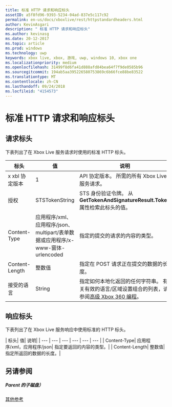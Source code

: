 ```yaml
---
title: 标准 HTTP 请求和响应标头
assetID: a5f8fd96-9393-5234-04ad-837e5c117c92
permalink: en-us/docs/xboxlive/rest/httpstandardheaders.html
author: KevinAsgari
description: " 标准 HTTP 请求和响应标头"
ms.author: kevinasg
ms.date: 20-12-2017
ms.topic: article
ms.prod: windows
ms.technology: uwp
keywords: xbox live, xbox, 游戏, uwp, windows 10, xbox one
ms.localizationpriority: medium
ms.openlocfilehash: 31499f8d6fa41d888afd84bea64f7f9de0585b96
ms.sourcegitcommit: 194ab5aa395226580753869c6b66fce88be83522
ms.translationtype: MT
ms.contentlocale: zh-CN
ms.lasthandoff: 09/24/2018
ms.locfileid: "4154573"
---
```

# <a name="standard-http-request-and-response-headers"></a>标准 HTTP 请求和响应标头
 
<a id="ID4ES"></a>

 
## <a name="request-headers"></a>请求标头
 
下表列出了在 Xbox Live 服务请求时使用的标准 HTTP 标头。
 
| 标头| 值| 说明| 
| --- | --- | --- | 
| x xbl 协定版本| 1| API 协定版本。 所需的所有 Xbox Live 服务请求。| 
| 授权| STSTokenString| STS 身份验证令牌。 从<b>GetTokenAndSignatureResult.Token</b>属性检索此标头的值。 | 
| Content-Type| 应用程序/xml、 应用程序/json、 multipart/表单数据或应用程序/x-www-窗体-urlencoded| 指定的提交的请求的内容的类型。| 
| Content-Length| 整数值| 指定在 POST 请求正在提交的数据的长度。| 
| 接受的语言 | String| 指定如何本地化返回的任何字符串。 有关有效的语言/区域设置组合的列表，请参阅<a href="http://msdn.microsoft.com/en-us/library/bb975829.aspx">高级 Xbox 360 编程</a>。| 
  
<a id="ID4E6C"></a>

 
## <a name="response-headers"></a>响应标头
 
下表列出了在 Xbox Live 服务响应中使用标准的 HTTP 标头。
 
| 标头| 值| 说明| 
| --- | --- | --- | --- | --- | --- | 
| Content-Type| 应用程序/xml，应用程序/json| 指定要返回的内容的类型。| 
| Content-Length| 整数值| 指定所返回的数据的长度。| 
  
<a id="ID4EEE"></a>

 
## <a name="see-also"></a>另请参阅
 
<a id="ID4EGE"></a>

 
##### <a name="parent"></a>Parent 的子磁盘）  

[其他参考](atoc-xboxlivews-reference-additional.md)

   
